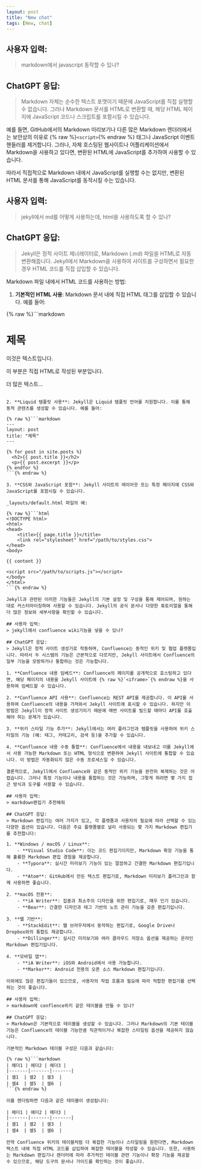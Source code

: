 ```yaml
---
layout: post
title: "New chat"
tags: [New, chat]
---
```


## 사용자 입력:
> markdown에서 javascript 동작할 수 있나?

## ChatGPT 응답:
> Markdown 자체는 순수한 텍스트 포맷이기 때문에 JavaScript를 직접 실행할 수 없습니다. 그러나 Markdown 문서를 HTML로 변환할 때, 해당 HTML 페이지에 JavaScript 코드나 스크립트를 포함시킬 수 있습니다.

예를 들면, GitHub에서의 Markdown 미리보기나 다른 많은 Markdown 렌더러에서는 보안상의 이유로 {% raw %}`<script>`{% endraw %} 태그나 JavaScript 이벤트 핸들러를 제거합니다. 그러나, 자체 호스팅된 웹사이트나 어플리케이션에서 Markdown을 사용하고 있다면, 변환된 HTML에 JavaScript를 추가하여 사용할 수 있습니다.

따라서 직접적으로 Markdown 내에서 JavaScript를 실행할 수는 없지만, 변환된 HTML 문서를 통해 JavaScript를 동작시킬 수는 있습니다.

## 사용자 입력:
> jekyll에서 md를 어떻게 사용하는데, html을 사용하도록 할 수 있나?

## ChatGPT 응답:
> Jekyll은 정적 사이트 제너레이터로, Markdown (.md) 파일을 HTML로 자동 변환해줍니다. Jekyll에서 Markdown을 사용하여 사이트를 구성하면서 필요한 경우 HTML 코드를 직접 삽입할 수 있습니다.

Markdown 파일 내에서 HTML 코드를 사용하는 방법:

1. **기본적인 HTML 사용**: Markdown 문서 내에 직접 HTML 태그를 삽입할 수 있습니다. 예를 들어:

{% raw %}```markdown
# 제목

이것은 텍스트입니다.

<div class="highlight-box">
    이 부분은 직접 HTML로 작성된 부분입니다.
</div>

더 많은 텍스트...
```{% endraw %}

2. **Liquid 템플릿 사용**: Jekyll은 Liquid 템플릿 언어를 지원합니다. 이를 통해 동적 콘텐츠를 생성할 수 있습니다. 예를 들어:

{% raw %}```markdown
---
layout: post
title: "제목"
---

{% for post in site.posts %}
  <h2>{{ post.title }}</h2>
  <p>{{ post.excerpt }}</p>
{% endfor %}
```{% endraw %}

3. **CSS와 JavaScript 포함**: Jekyll 사이트의 레이아웃 또는 특정 페이지에 CSS와 JavaScript를 포함시킬 수 있습니다.

_layouts/default.html 파일의 예:

{% raw %}```html
<!DOCTYPE html>
<html>
<head>
    <title>{{ page.title }}</title>
    <link rel="stylesheet" href="/path/to/styles.css">
</head>
<body>

{{ content }}

<script src="/path/to/scripts.js"></script>
</body>
</html>
```{% endraw %}

Jekyll과 관련된 이러한 기능들은 Jekyll의 기본 설정 및 구성을 통해 제어되며, 원하는 대로 커스터마이징하여 사용할 수 있습니다. Jekyll의 공식 문서나 다양한 튜토리얼을 통해 더 많은 정보와 세부사항을 확인할 수 있습니다.

## 사용자 입력:
> jekyll에서 confluence wiki기능을 넣을 수 있나?

## ChatGPT 응답:
> Jekyll은 정적 사이트 생성기로 작동하며, Confluence는 동적인 위키 및 협업 플랫폼입니다. 따라서 두 시스템의 기능은 근본적으로 다르지만, Jekyll 사이트에서 Confluence의 일부 기능을 모방하거나 통합하는 것은 가능합니다.

1. **Confluence 내용 임베드**: Confluence의 페이지를 공개적으로 호스팅하고 있다면, 해당 페이지의 내용을 Jekyll 사이트에 {% raw %}`<iframe>`{% endraw %}을 사용하여 임베드할 수 있습니다.

2. **Confluence API 사용**: Confluence는 REST API를 제공합니다. 이 API를 사용하여 Confluence의 내용을 가져와서 Jekyll 사이트에 표시할 수 있습니다. 하지만 이 방법은 Jekyll이 정적 사이트 생성기이기 때문에 매번 사이트를 빌드할 때마다 API를 호출해야 하는 문제가 있습니다.

3. **위키 스타일 기능 추가**: Jekyll에서는 여러 플러그인과 템플릿을 사용하여 위키 스타일의 기능 (예: 태그, 카테고리, 검색 등)을 추가할 수 있습니다.

4. **Confluence 내용 수동 통합**: Confluence에서 내용을 내보내고 이를 Jekyll에서 사용 가능한 Markdown 또는 HTML 형식으로 변환하여 Jekyll 사이트에 통합할 수 있습니다. 이 방법은 자동화되지 않은 수동 프로세스일 수 있습니다.

결론적으로, Jekyll에서 Confluence와 같은 동적인 위키 기능을 완전히 복제하는 것은 어렵습니다. 그러나 특정 기능이나 내용을 통합하는 것은 가능하며, 그렇게 하려면 몇 가지 접근 방식과 도구를 사용할 수 있습니다.

## 사용자 입력:
> markdown편집기 추천해줘

## ChatGPT 응답:
> Markdown 편집기는 여러 가지가 있고, 각 플랫폼과 사용자의 필요에 따라 선택할 수 있는 다양한 옵션이 있습니다. 다음은 주요 플랫폼별로 널리 사용되는 몇 가지 Markdown 편집기를 추천합니다:

1. **Windows / macOS / Linux**:
    - **Visual Studio Code**: 이는 코드 편집기이지만, Markdown 확장 기능을 통해 훌륭한 Markdown 편집 경험을 제공합니다.
    - **Typora**: 실시간 미리보기 기능이 있는 깔끔하고 간결한 Markdown 편집기입니다.
    - **Atom**: GitHub에서 만든 텍스트 편집기로, Markdown 미리보기 플러그인과 함께 사용하면 좋습니다.

2. **macOS 전용**:
    - **iA Writer**: 집중과 최소주의 디자인을 위한 편집기로, 매우 인기 있습니다.
    - **Bear**: 간결한 디자인과 태그 기반의 노트 관리 기능을 갖춘 편집기입니다.

3. **웹 기반**:
    - **StackEdit**: 웹 브라우저에서 동작하는 편집기로, Google Drive나 Dropbox와의 통합도 제공합니다.
    - **Dillinger**: 실시간 미리보기와 여러 클라우드 저장소 옵션을 제공하는 온라인 Markdown 편집기입니다.

4. **모바일 앱**:
    - **iA Writer**: iOS와 Android에서 사용 가능합니다.
    - **Markor**: Android 전용의 오픈 소스 Markdown 편집기입니다.
  
이외에도 많은 편집기들이 있으므로, 사용자의 작업 흐름과 필요에 따라 적합한 편집기를 선택하는 것이 좋습니다.

## 사용자 입력:
> markdown에 conflence위키 같은 테이블을 만들 수 있나?

## ChatGPT 응답:
> Markdown은 기본적으로 테이블을 생성할 수 있습니다. 그러나 Markdown의 기본 테이블 기능은 Confluence의 테이블 기능만큼 직관적이거나 복잡한 스타일링 옵션을 제공하지 않습니다.

기본적인 Markdown 테이블 구성은 다음과 같습니다:

{% raw %}```markdown
| 헤더1 | 헤더2 | 헤더3 |
|-------|-------|-------|
| 셀1  | 셀2  | 셀3  |
| 셀4  | 셀5  | 셀6  |
```{% endraw %}

이를 렌더링하면 다음과 같은 테이블이 생성됩니다:

| 헤더1 | 헤더2 | 헤더3 |
|-------|-------|-------|
| 셀1  | 셀2  | 셀3  |
| 셀4  | 셀5  | 셀6  |

만약 Confluence 위키의 테이블처럼 더 복잡한 기능이나 스타일링을 원한다면, Markdown 텍스트 내에 직접 HTML 코드를 삽입하여 복잡한 테이블을 작성할 수 있습니다. 또한, 사용하는 Markdown 편집기나 렌더러에 따라 추가적인 테이블 관련 기능이나 확장 기능을 제공할 수 있으므로, 해당 도구의 문서나 가이드를 확인하는 것이 좋습니다.

